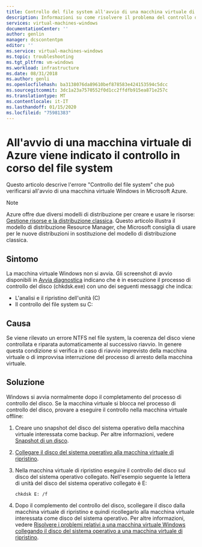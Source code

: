 ```yaml
---
title: Controllo del file system all'avvio di una macchina virtuale di Azure | Microsoft Docs
description: Informazioni su come risolvere il problema del controllo del file system nella macchina virtuale all'avvio | Microsoft Docs
services: virtual-machines-windows
documentationCenter: ''
author: genlin
manager: dcscontentpm
editor: ''
ms.service: virtual-machines-windows
ms.topic: troubleshooting
ms.tgt_pltfrm: vm-windows
ms.workload: infrastructure
ms.date: 08/31/2018
ms.author: genli
ms.openlocfilehash: ba3138076da89610bef878583e424153594c5dcc
ms.sourcegitcommit: 3dc1a23a7570552f0d1cc2ffdfb915ea871e257c
ms.translationtype: MT
ms.contentlocale: it-IT
ms.lasthandoff: 01/15/2020
ms.locfileid: "75981383"
---
```

# <a name="windows-shows-checking-file-system-when-booting-an-azure-vm"></a>All'avvio di una macchina virtuale di Azure viene indicato il controllo in corso del file system

Questo articolo descrive l'errore "Controllo del file system" che può verificarsi all'avvio di una macchina virtuale Windows in Microsoft Azure.

> [!NOTE] 
> Azure offre due diversi modelli di distribuzione per creare e usare le risorse: [Gestione risorse e la distribuzione classica](../../azure-resource-manager/management/deployment-models.md). Questo articolo illustra il modello di distribuzione Resource Manager, che Microsoft consiglia di usare per le nuove distribuzioni in sostituzione del modello di distribuzione classica.

## <a name="symptom"></a>Sintomo 

La macchina virtuale Windows non si avvia. Gli screenshot di avvio disponibili in [Avvia diagnostica](boot-diagnostics.md) indicano che è in esecuzione il processo di controllo del disco (chkdsk.exe) con uno dei seguenti messaggi che indica:

- L'analisi e il ripristino dell'unità (C)
- Il controllo del file system su C:

## <a name="cause"></a>Causa

Se viene rilevato un errore NTFS nel file system, la coerenza del disco viene controllata e riparata automaticamente al successivo riavvio. In genere questa condizione si verifica in caso di riavvio imprevisto della macchina virtuale o di improvvisa interruzione del processo di arresto della macchina virtuale.

## <a name="solution"></a>Soluzione 

Windows si avvia normalmente dopo il completamento del processo di controllo del disco. Se la macchina virtuale si blocca nel processo di controllo del disco, provare a eseguire il controllo nella macchina virtuale offline:
1.  Creare uno snapshot del disco del sistema operativo della macchina virtuale interessata come backup. Per altre informazioni, vedere [Snapshot di un disco](../windows/snapshot-copy-managed-disk.md).
2.  [Collegare il disco del sistema operativo alla macchina virtuale di ripristino](troubleshoot-recovery-disks-portal-windows.md).  
3.  Nella macchina virtuale di ripristino eseguire il controllo del disco sul disco del sistema operativo collegato. Nell'esempio seguente la lettera di unità del disco del sistema operativo collegato è E: 
        
        chkdsk E: /f
4.  Dopo il complemento del controllo del disco, scollegare il disco dalla macchina virtuale di ripristino e quindi ricollegarlo alla macchina virtuale interessata come disco del sistema operativo. Per altre informazioni, vedere [Risolvere i problemi relativi a una macchina virtuale Windows collegando il disco del sistema operativo a una macchina virtuale di ripristino](troubleshoot-recovery-disks-portal-windows.md).
